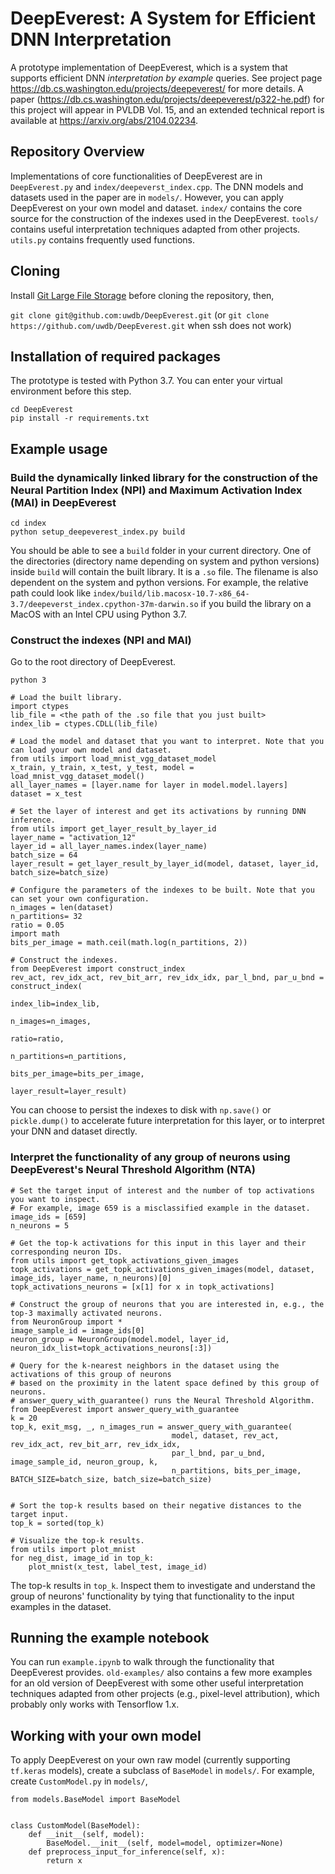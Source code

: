 # DeepEverest: A System for Efficient DNN Interpretation

A prototype implementation of DeepEverest, which is a system that supports efficient DNN *interpretation by example* queries. See project page https://db.cs.washington.edu/projects/deepeverest/ for more details. A paper (https://db.cs.washington.edu/projects/deepeverest/p322-he.pdf) for this project will appear in PVLDB Vol. 15, and an extended technical report is available at https://arxiv.org/abs/2104.02234. 

## Repository Overview
Implementations of core functionalities of DeepEverest are in `DeepEverest.py` and `index/deepeverst_index.cpp`. The DNN models and datasets used in the paper are in `models/`. However, you can apply DeepEverest on your own model and dataset. `index/` contains the core source for the construction of the indexes used in the DeepEverest. `tools/` contains useful interpretation techniques adapted from other projects. `utils.py` contains frequently used functions.

## Cloning
Install [Git Large File Storage](https://git-lfs.github.com/) before cloning the repository, then,

`git clone git@github.com:uwdb/DeepEverest.git` (or `git clone https://github.com/uwdb/DeepEverest.git` when ssh does not work) <br>

## Installation of required packages
The prototype is tested with Python 3.7. You can enter your virtual environment before this step.

`cd DeepEverest` <br>
`pip install -r requirements.txt`

## Example usage

### Build the dynamically linked library for the construction of the Neural Partition Index (NPI) and Maximum Activation Index (MAI) in DeepEverest
`cd index` <br>
`python setup_deepeverest_index.py build`

You should be able to see a `build` folder in your current directory. One of the directories (directory name depending on system and python versions) inside `build` will contain the built library. It is a `.so` file. The filename is also dependent on the system and python versions. For example, the relative path could look like `index/build/lib.macosx-10.7-x86_64-3.7/deepeverst_index.cpython-37m-darwin.so` if you build the library on a MacOS with an Intel CPU using Python 3.7.


### Construct the indexes (NPI and MAI)
Go to the root directory of DeepEverest.

`python 3`

```
# Load the built library.
import ctypes
lib_file = <the path of the .so file that you just built>
index_lib = ctypes.CDLL(lib_file)

# Load the model and dataset that you want to interpret. Note that you can load your own model and dataset.
from utils import load_mnist_vgg_dataset_model
x_train, y_train, x_test, y_test, model = load_mnist_vgg_dataset_model()
all_layer_names = [layer.name for layer in model.model.layers]
dataset = x_test

# Set the layer of interest and get its activations by running DNN inference.
from utils import get_layer_result_by_layer_id
layer_name = "activation_12"
layer_id = all_layer_names.index(layer_name)
batch_size = 64
layer_result = get_layer_result_by_layer_id(model, dataset, layer_id, batch_size=batch_size)

# Configure the parameters of the indexes to be built. Note that you can set your own configuration.
n_images = len(dataset)
n_partitions= 32
ratio = 0.05
import math
bits_per_image = math.ceil(math.log(n_partitions, 2))

# Construct the indexes.
from DeepEverest import construct_index
rev_act, rev_idx_act, rev_bit_arr, rev_idx_idx, par_l_bnd, par_u_bnd = construct_index(
                                                                        index_lib=index_lib,
                                                                        n_images=n_images,
                                                                        ratio=ratio,
                                                                        n_partitions=n_partitions,
                                                                        bits_per_image=bits_per_image,
                                                                        layer_result=layer_result)

```

You can choose to persist the indexes to disk with `np.save()` or `pickle.dump()` to accelerate future interpretation for this layer, or to interpret your DNN and dataset directly.

### Interpret the functionality of any group of neurons using DeepEverest's Neural Threshold Algorithm (NTA)

```
# Set the target input of interest and the number of top activations you want to inspect.
# For example, image 659 is a misclassified example in the dataset.
image_ids = [659]
n_neurons = 5

# Get the top-k activations for this input in this layer and their corresponding neuron IDs.
from utils import get_topk_activations_given_images
topk_activations = get_topk_activations_given_images(model, dataset, image_ids, layer_name, n_neurons)[0]
topk_activations_neurons = [x[1] for x in topk_activations]

# Construct the group of neurons that you are interested in, e.g., the top-3 maximally activated neurons.
from NeuronGroup import *
image_sample_id = image_ids[0]
neuron_group = NeuronGroup(model.model, layer_id, neuron_idx_list=topk_activations_neurons[:3])

# Query for the k-nearest neighbors in the dataset using the activations of this group of neurons
# based on the proximity in the latent space defined by this group of neurons.
# answer_query_with_guarantee() runs the Neural Threshold Algorithm.
from DeepEverest import answer_query_with_guarantee
k = 20
top_k, exit_msg, _, n_images_run = answer_query_with_guarantee(
                                    model, dataset, rev_act, rev_idx_act, rev_bit_arr, rev_idx_idx,
                                    par_l_bnd, par_u_bnd, image_sample_id, neuron_group, k,
                                    n_partitions, bits_per_image, BATCH_SIZE=batch_size, batch_size=batch_size)
                                    

# Sort the top-k results based on their negative distances to the target input.
top_k = sorted(top_k)

# Visualize the top-k results.
from utils import plot_mnist
for neg_dist, image_id in top_k:
    plot_mnist(x_test, label_test, image_id)
```

The top-k results in `top_k`. Inspect them to investigate and understand the group of neurons' functionality by tying that functionality to the input examples in the dataset.

## Running the example notebook
You can run `example.ipynb` to walk through the functionality that DeepEverest provides. `old-examples/` also contains a few more examples for an old version of DeepEverest with some other useful interpretation techniques adapted from other projects (e.g., pixel-level attribution), which probably only works with Tensorflow 1.x.

## Working with your own model
To apply DeepEverest on your own raw model (currently supporting `tf.keras` models), create a subclass of `BaseModel` in `models/`. For example, create `CustomModel.py` in `models/`,

```
from models.BaseModel import BaseModel


class CustomModel(BaseModel):
    def __init__(self, model):
        BaseModel.__init__(self, model=model, optimizer=None)
    def preprocess_input_for_inference(self, x):
        return x
```
